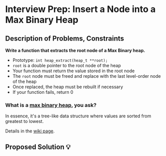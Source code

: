 # Interview Prep: Insert a Node into a Max Binary Heap

## Description of Problems, Constraints

**Write a function that extracts the root node of a Max Binary heap.**

* Prototype: `int heap_extract(heap_t **root);`
* `root` is a double pointer to the root node of the heap
* Your function must return the value stored in the root node
* The `root` node must be freed and replace with the last level-order node of the heap
* Once replaced, the heap must be rebuilt if necessary
* If your function fails, return 0

### What is a [max binary heap](https://en.wikipedia.org/wiki/Heap_(data_structure)), you ask?

In essence, it's a tree-like data structure where values are sorted from greatest to lowest.

Details in the [wiki page](https://en.wikipedia.org/wiki/Heap_(data_structure)).
<br>

## Proposed Solution 💡
